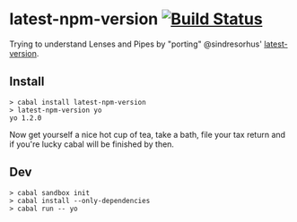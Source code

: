 # latest-npm-version [![Build Status](https://travis-ci.org/passy/latest-npm-version.svg?branch=master)](https://travis-ci.org/passy/latest-npm-version)

Trying to understand Lenses and Pipes by "porting" @sindresorhus'
[latest-version](https://github.com/sindresorhus/latest-version/).


## Install

```
> cabal install latest-npm-version
> latest-npm-version yo
yo 1.2.0
```

Now get yourself a nice hot cup of tea, take a bath, file your tax return and if
you're lucky cabal will be finished by then.

## Dev

```
> cabal sandbox init
> cabal install --only-dependencies
> cabal run -- yo
```
